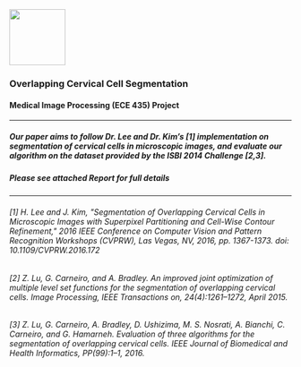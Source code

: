 <img src="https://cancam2017.me.uvic.ca/image/UVicLogo.jpg" width="100">

### Overlapping Cervical Cell Segmentation

#### Medical Image Processing (ECE 435) Project
___

##### Our paper aims to follow Dr. Lee and Dr. Kim’s [1] implementation on segmentation of cervical cells in microscopic images, and evaluate our algorithm on the dataset provided by the ISBI 2014 Challenge [2,3]. 

##### Please see attached Report for full details
___


###### [1]	H. Lee and J. Kim, "Segmentation of Overlapping Cervical Cells in Microscopic Images with Superpixel Partitioning and Cell-Wise Contour Refinement," 2016 IEEE Conference on Computer Vision and Pattern Recognition Workshops (CVPRW), Las Vegas, NV, 2016, pp. 1367-1373. doi: 10.1109/CVPRW.2016.172

###### [2]	Z. Lu, G. Carneiro, and A. Bradley. An improved joint optimization of multiple level set functions for the segmentation of overlapping cervical cells. Image Processing, IEEE Transactions on, 24(4):1261–1272, April 2015.

###### [3]	Z. Lu, G. Carneiro, A. Bradley, D. Ushizima, M. S. Nosrati, A. Bianchi, C. Carneiro, and G. Hamarneh. Evaluation of three algorithms for the segmentation of overlapping cervical cells. IEEE Journal of Biomedical and Health Informatics, PP(99):1–1, 2016.
